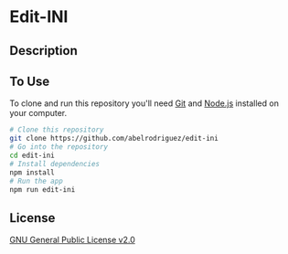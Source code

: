 # Edit-INI

## Description

## To Use

To clone and run this repository you'll need [Git](https://git-scm.com) and [Node.js](https://nodejs.org/en/download/) installed on your computer.

```bash
# Clone this repository
git clone https://github.com/abelrodriguez/edit-ini
# Go into the repository
cd edit-ini
# Install dependencies
npm install
# Run the app
npm run edit-ini
```

## License

[GNU General Public License v2.0](LICENSE)
